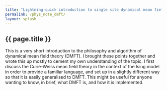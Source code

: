 ```yaml
---
title: "Lightning-quick introduction to single site dynamical mean field theory"
permalink: /phys_note_dmft/
layout: splash
---
```


## {{ page.title }}

This is a very short introduction to the philosophy and algorithm of dynamical mean field theory (DMFT). I brought these points together and wrote this up mostly to cement my own understanding of the topic. I first discuss the Curie-Weiss mean field theory in the context of the Ising model in order to provide a familiar language, and set up in a slightly different way so that it is easily generalised to DMFT. This might be useful for anyone wanting to know, in brief, what DMFT is, and how it is implemented.

<object data="{{ site.url }}{{ site.baseurl }}/assets/pdfs/dmft.pdf#view=FitH" width="1200" height="1600" type="application/pdf"></object>
